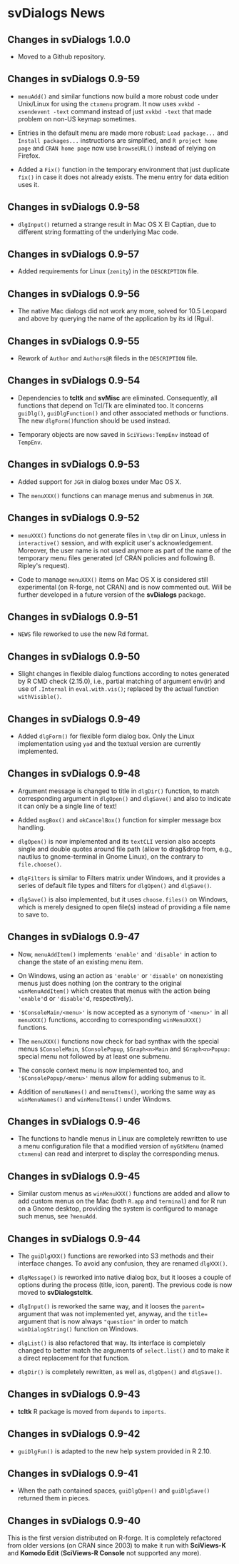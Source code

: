 # svDialogs News

## Changes in svDialogs 1.0.0

* Moved to a Github repository.


## Changes in svDialogs 0.9-59

* `menuAdd()` and similar functions now build a more robust code under
  Unix/Linux for using the `ctxmenu` program. It now uses
  `xvkbd -xsendevent -text` command instead of just `xvkbd -text` that made
  problem on non-US keymap sometimes.

* Entries in the default menu are made more robust: `Load package...` and
  `Install packages...` instructions are simplified, and `R project home page`
  and `CRAN home page` now use `browseURL()` instead of relying on Firefox.

* Added a `Fix()` function in the temporary environment that just duplicate
  `fix()` in case it does not already exists. The menu entry for data edition
  uses it.


## Changes in svDialogs 0.9-58

* `dlgInput()` returned a strange result in Mac OS X El Captian, due to
  different string formatting of the underlying Mac code.


## Changes in svDialogs 0.9-57

* Added requirements for Linux (`zenity`) in the `DESCRIPTION` file.


## Changes in svDialogs 0.9-56

* The native Mac dialogs did not work any more, solved for 10.5 Leopard and
  above by querying the name of the application by its id (Rgui).


## Changes in svDialogs 0.9-55

* Rework of `Author` and `Authors@R` fileds in the `DESCRIPTION` file.


## Changes in svDialogs 0.9-54

* Dependencies to **tcltk** and **svMisc** are eliminated. Consequently, all
  functions that depend on Tcl/Tk are eliminated too. It concerns `guiDlg()`,
  `guiDlgFunction()` and other associated methods or functions. The new
  `dlgForm()`function should be used instead.

* Temporary objects are now saved in `SciViews:TempEnv` instead of `TempEnv`.


## Changes in svDialogs 0.9-53

* Added support for `JGR` in dialog boxes under Mac OS X.

* The `menuXXX()` functions can manage menus and submenus in `JGR`.


## Changes in svDialogs 0.9-52

* `menuXXX()` functions do not generate files in `\tmp` dir on Linux, unless in
  `interactive()` session, and with explicit user's acknowledgement. Moreover,
  the user name is not used anymore as part of the name of the temporary menu
  files generated (cf CRAN policies and following B. Ripley's request).

* Code to manage `menuXXX()` items on Mac OS X is considered still experimental
  (on R-forge, not CRAN) and is now commented out. Will be further developed in
  a future version of the **svDialogs** package.


## Changes in svDialogs 0.9-51

* `NEWS` file reworked to use the new Rd format.


## Changes in svDialogs 0.9-50

* Slight changes in flexible dialog functions according to notes generated by
  R CMD check (2.15.0), i.e., partial matching of argument env(ir) and use of
  `.Internal` in `eval.with.vis()`; replaced by the actual function
  `withVisible()`.


## Changes in svDialogs 0.9-49

* Added `dlgForm()` for flexible form dialog box. Only the Linux implementation
  using `yad` and the textual version are currently implemented.


## Changes in svDialogs 0.9-48

* Argument message is changed to title in `dlgDir()` function, to match
  corresponding argument in `dlgOpen()` and `dlgSave()` and also to indicate it
  can only be a single line of text!

* Added `msgBox()` and `okCancelBox()` function for simpler message box
  handling.

* `dlgOpen()` is now implemented and its `textCLI` version also accepts single
  and double quotes around file path (allow to drag&drop from, e.g., nautilus to
  gnome-terminal in Gnome Linux), on the contrary to `file.choose()`.

* `dlgFilters` is similar to Filters matrix under Windows, and it provides a
  series of default file types and filters for `dlgOpen()` and `dlgSave()`.

* `dlgSave()` is also implemented, but it uses `choose.files()` on Windows,
  which is merely designed to open file(s) instead of providing a file name to
  save to.


## Changes in svDialogs 0.9-47

* Now, `menuAddItem()` implements `'enable'` and `'disable'` in action to change
  the state of an existing menu item.

* On Windows, using an action as `'enable'` or `'disable'` on nonexisting menus
  just does nothing (on the contrary to the original `winMenuAddItem()` which
  creates that menus with the action being `'enable'`d or `'disable'`d,
  respectively).

* `'$ConsoleMain/<menu>'` is now accepted as a synonym of `'<menu>'` in all
  `menuXXX()` functions, according to corresponding `winMenuXXX()` functions.

* The `menuXXX()` functions now check for bad synthax with the special menus
  `$ConsoleMain`, `$ConsolePopup`, `$Graph<n>Main` and `$Graph<n>Popup:` special
  menu not followed by at least one submenu.

* The console context menu is now implemented too, and `'$ConsolePopup/<menu>'`
  menus allow for adding submenus to it.

* Addition of `menuNames()` and `menuItems()`, working the same way as
  `winMenuNames()` and `winMenuItems()` under Windows.


## Changes in svDialogs 0.9-46

* The functions to handle menus in Linux are completely rewritten to use a menu
  configuration file that a modified version of `myGtkMenu` (named `ctxmenu`)
  can read and interpret to display the corresponding menus.


## Changes in svDialogs 0.9-45

* Similar custom menus as `winMenuXXX()` functions are added and allow to add
  custom menus on the Mac (both `R.app` and `terminal`) and for R run on a
  Gnome desktop, providing the system is configured to manage such menus,
  see `?menuAdd`.


## Changes in svDialogs 0.9-44

* The `guiDlgXXX()` functions are reworked into S3 methods and their interface
  changes. To avoid any confusion, they are renamed `dlgXXX()`.

* `dlgMessage()` is reworked into native dialog box, but it looses a couple
  of options during the process (title, icon, parent). The previous code is now
  moved to **svDialogstcltk**.

* `dlgInput()` is reworked the same way, and it looses the `parent=` argument
  that was not implemented yet, anyway, and the `title=` argument that is now
  always `"question"` in order to match `winDialogString()` function on Windows.

* `dlgList()` is also refactored that way. Its interface is completely changed
  to better match the arguments of `select.list()` and to make it a direct
  replacement for that function.

* `dlgDir()` is completely rewritten, as well as, `dlgOpen()` and `dlgSave()`.


## Changes in svDialogs 0.9-43

* **tcltk** R package is moved from `depends` to `imports`.


## Changes in svDialogs 0.9-42

* `guiDlgFun()` is adapted to the new help system provided in R 2.10.


## Changes in svDialogs 0.9-41

* When the path contained spaces, `guiDlgOpen()` and `guiDlgSave()` returned
  them in pieces.


## Changes in svDialogs 0.9-40

This is the first version distributed on R-forge. It is completely refactored
from older versions (on CRAN since 2003) to make it run with **SciViews-K** and
**Komodo Edit** (**SciViews-R Console** not supported any more).
